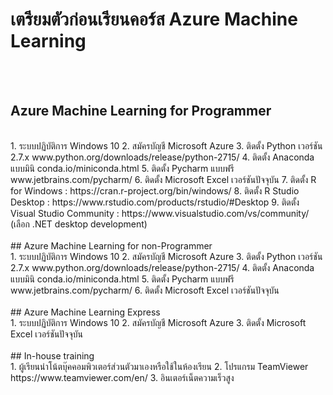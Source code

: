 # เตรียมตัวก่อนเรียนคอร์ส Azure Machine Learning
<br><br>
## Azure Machine Learning for Programmer
<br>
1. ระบบปฏิบัติการ Windows 10
2. สมัครบัญชี Microsoft Azure
3. ติดตั้ง Python เวอร์ชัน 2.7.x www.python.org/downloads/release/python-2715/
4. ติดตั้ง Anaconda แบบมินิ conda.io/miniconda.html
5. ติดตั้ง  Pycharm แบบฟรี www.jetbrains.com/pycharm/
6. ติดตั้ง Microsoft Excel เวอร์ชันปัจจุบัน
7. ติดตั้ง R for Windows : https://cran.r-project.org/bin/windows/
8. ติดตั้ง R Studio Desktop : https://www.rstudio.com/products/rstudio/#Desktop
9. ติดตั้ง Visual Studio Community : https://www.visualstudio.com/vs/community/ (เลือก .NET desktop development)
<br><br>
## Azure Machine Learning for non-Programmer
<br>
1. ระบบปฏิบัติการ Windows 10
2. สมัครบัญชี Microsoft Azure
3. ติดตั้ง Python เวอร์ชัน 2.7.x www.python.org/downloads/release/python-2715/
4. ติดตั้ง Anaconda แบบมินิ conda.io/miniconda.html
5. ติดตั้ง  Pycharm แบบฟรี www.jetbrains.com/pycharm/
6. ติดตั้ง Microsoft Excel เวอร์ชันปัจจุบัน
<br><br>
## Azure Machine Learning Express
<br>
1. ระบบปฏิบัติการ Windows 10
2. สมัครบัญชี Microsoft Azure
3. ติดตั้ง Microsoft Excel เวอร์ชันปัจจุบัน
<br><br>
## In-house training
<br>
1. ผู้เรียนนำโน้ตบุ๊คคอมพิวเตอร์ส่วนตัวมาเองหรือใช้ในห้องเรียน
2. โปรแกรม TeamViewer https://www.teamviewer.com/en/
3. อินเตอร์เน็ตความเร็วสูง
